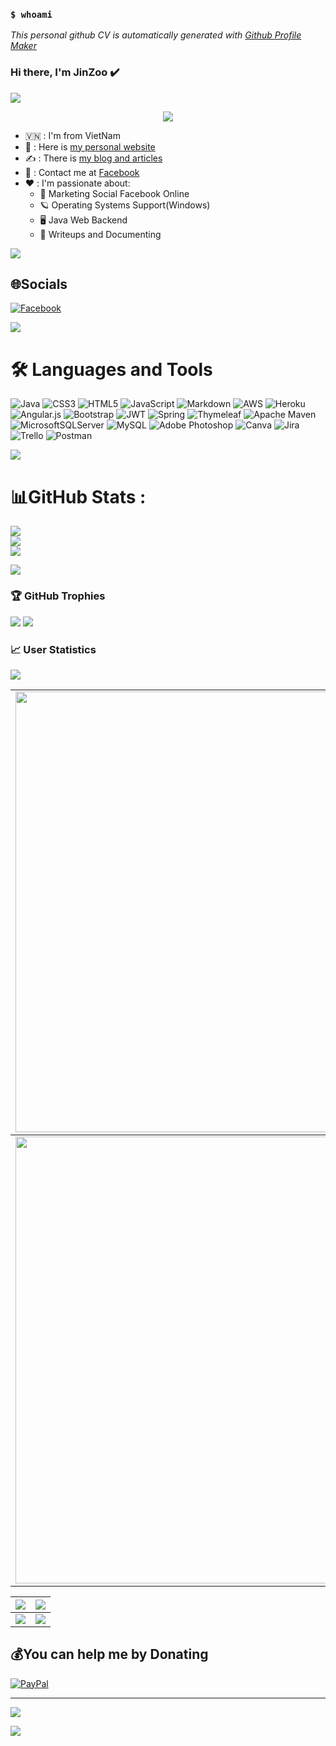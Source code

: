 ### `$ whoami`

*This personal github CV is automatically generated with [Github Profile Maker](https://github.com/jinzoo28032000/jinzoo28032000)*

### Hi there, I'm JinZoo ✔️

<img src="https://user-images.githubusercontent.com/73097560/115834477-dbab4500-a447-11eb-908a-139a6edaec5c.gif">

<p align="center" color="#36BCF7FF"><img src="https://readme-typing-svg.herokuapp.com?lines=I'm+a+Java+Web+Coder;I'm+a+Blogger"></p>

- 🇻🇳 : I'm from VietNam
- 👀 : Here is [my personal website](https://logjava.me/trang-chu)
- ✍️ : There is [my blog and articles](https://nguyenvietdung2803.blogspot.com/)
- 📧 : Contact me at [Facebook](https://www.facebook.com/N.V.D.2803/)
- ❤️ : I'm passionate about:
  - 🔐 Marketing Social Facebook Online
  - 🪐 Operating Systems Support(Windows)
  - 🖥️ Java Web Backend
  - 📝 Writeups and Documenting

<img src="https://user-images.githubusercontent.com/73097560/115834477-dbab4500-a447-11eb-908a-139a6edaec5c.gif">

## 🌐Socials
[![Facebook](https://img.shields.io/badge/Facebook-%231877F2.svg?logo=Facebook&logoColor=white)](https://www.facebook.com/N.V.D.2803/) 

<img src="https://user-images.githubusercontent.com/73097560/115834477-dbab4500-a447-11eb-908a-139a6edaec5c.gif">

# 🛠 Languages and Tools
![Java](https://img.shields.io/badge/java-%23ED8B00.svg?style=flat-square&logo=java&logoColor=white) ![CSS3](https://img.shields.io/badge/css3-%231572B6.svg?style=flat-square&logo=css3&logoColor=white) ![HTML5](https://img.shields.io/badge/html5-%23E34F26.svg?style=flat-square&logo=html5&logoColor=white) ![JavaScript](https://img.shields.io/badge/javascript-%23323330.svg?style=flat-square&logo=javascript&logoColor=%23F7DF1E) ![Markdown](https://img.shields.io/badge/markdown-%23000000.svg?style=flat-square&logo=markdown&logoColor=white) ![AWS](https://img.shields.io/badge/AWS-%23FF9900.svg?style=flat-square&logo=amazon-aws&logoColor=white) ![Heroku](https://img.shields.io/badge/heroku-%23430098.svg?style=flat-square&logo=heroku&logoColor=white) ![Angular.js](https://img.shields.io/badge/angular.js-%23E23237.svg?style=flat-square&logo=angularjs&logoColor=white) ![Bootstrap](https://img.shields.io/badge/bootstrap-%23563D7C.svg?style=flat-square&logo=bootstrap&logoColor=white) ![JWT](https://img.shields.io/badge/JWT-black?style=flat-square&logo=JSON%20web%20tokens) ![Spring](https://img.shields.io/badge/spring-%236DB33F.svg?style=flat-square&logo=spring&logoColor=white) ![Thymeleaf](https://img.shields.io/badge/Thymeleaf-%23005C0F.svg?style=flat-square&logo=Thymeleaf&logoColor=white) ![Apache Maven](https://img.shields.io/badge/Apache%20Maven-C71A36?style=flat-square&logo=Apache%20Maven&logoColor=white) ![MicrosoftSQLServer](https://img.shields.io/badge/Microsoft%20SQL%20Sever-CC2927?style=flat-square&logo=microsoft%20sql%20server&logoColor=white) ![MySQL](https://img.shields.io/badge/mysql-%2300f.svg?style=flat-square&logo=mysql&logoColor=white) ![Adobe Photoshop](https://img.shields.io/badge/adobephotoshop-%2331A8FF.svg?style=flat-square&logo=adobephotoshop&logoColor=white) ![Canva](https://img.shields.io/badge/Canva-%2300C4CC.svg?style=flat-square&logo=Canva&logoColor=white) ![Jira](https://img.shields.io/badge/jira-%230A0FFF.svg?style=flat-square&logo=jira&logoColor=white) ![Trello](https://img.shields.io/badge/Trello-%23026AA7.svg?style=flat-square&logo=Trello&logoColor=white) ![Postman](https://img.shields.io/badge/Postman-FF6C37?style=flat-square&logo=postman&logoColor=white)

<img src="https://user-images.githubusercontent.com/73097560/115834477-dbab4500-a447-11eb-908a-139a6edaec5c.gif">

# 📊GitHub Stats :
![](https://github-readme-stats.vercel.app/api?username=jinzoo28032000&theme=synthwave&hide_border=false&include_all_commits=false&count_private=true)<br/>
![](https://github-readme-streak-stats.herokuapp.com/?user=jinzoo28032000&theme=synthwave&hide_border=false)<br/>
![](https://github-readme-stats.vercel.app/api/top-langs/?username=jinzoo28032000&theme=synthwave&hide_border=false&include_all_commits=false&count_private=true&layout=compact)

<img src="https://user-images.githubusercontent.com/73097560/115834477-dbab4500-a447-11eb-908a-139a6edaec5c.gif">

### 🏆 GitHub Trophies
<img src="https://user-images.githubusercontent.com/73097560/115834477-dbab4500-a447-11eb-908a-139a6edaec5c.gif">

<a href="https://github-trophies.vercel.app/?username=jinzoo28032000" target="_blank">
  <img src="https://github-trophies.vercel.app/?username=jinzoo28032000&theme=radical&margin-w=4&margin-h=4">
</a>

### 📈 User Statistics
<img src="https://user-images.githubusercontent.com/73097560/115834477-dbab4500-a447-11eb-908a-139a6edaec5c.gif">

<table>
  <tbody>
    <tr>
      <td>
        <a href="https://github-readme-streak-stats.herokuapp.com/?user=jinzoo28032000">
          <img width="705" src="https://github-readme-streak-stats.herokuapp.com/?user=jinzoo28032000&bg_color=30,e96443,904e95&title_color=fff&text_color=fff&theme=radical&hide_border=true">
        </a>
      </td>
    </tr>
  </tbody>
  <tbody>
    <tr>
      <td>
        <a href="https://github-profile-summary-cards.vercel.app/api/cards/profile-details?username=jinzoo28032000">
          <img width="715" src="https://github-profile-summary-cards.vercel.app/api/cards/profile-details?username=jinzoo28032000&theme=dracula"/>
        </a>
      </td>
    </tr>
  </tbody>
</table>

<table>
  <tbody>
    <tr>
      <th>
        <a href="https://github-profile-summary-cards.vercel.app/api/cards/repos-per-language?username=jinzoo28032000">
          <img src="https://github-profile-summary-cards.vercel.app/api/cards/repos-per-language?username=jinzoo28032000&theme=dracula"/>
        </a>
      </th>
      <th>
        <a href="https://github-profile-summary-cards.vercel.app/api/cards/most-commit-language?username=jinzoo28032000&">
          <img src="https://github-profile-summary-cards.vercel.app/api/cards/most-commit-language?username=jinzoo28032000&theme=dracula"/>
        </a>
      </th>
    </tr>
  </tbody>
  <tbody>
    <tr>
      <td>
        <a href="https://github-profile-summary-cards.vercel.app/api/cards/stats?username=jinzoo28032000">
          <img src="https://github-profile-summary-cards.vercel.app/api/cards/stats?username=jinzoo28032000&theme=dracula"/>
        </a>
      </td>
      <td>
        <a href="https://github-profile-summary-cards.vercel.app/api/cards/productive-time?username=jinzoo28032000">
          <img src="https://github-profile-summary-cards.vercel.app/api/cards/productive-time?username=jinzoo28032000&theme=dracula"/>
        </a>
      </td>
    </tr>
  </tbody>
</table>

  ## 💰You can help me by Donating
  [![PayPal](https://img.shields.io/badge/PayPal-00457C?style=for-the-badge&logo=paypal&logoColor=white)](https://paypal.me/jinzoo28032000) 

  <!-- Proudly created with GPRM ( https://gprm.itsvg.in ) -->
  
  ---
[![](https://visitcount.itsvg.in/api?id=jinzoo28032000&icon=5&color=11)](https://visitcount.itsvg.in)

<img src="https://user-images.githubusercontent.com/73097560/115834477-dbab4500-a447-11eb-908a-139a6edaec5c.gif">

<!--- Đây là watermark cho tệp Markdown -->
<!--- Bản quyền © 2023 JinZoo Blogger . Bảo lưu mọi quyền. -->
<!--- Liên hệ: dungboy2803@gmail.com -->

  
